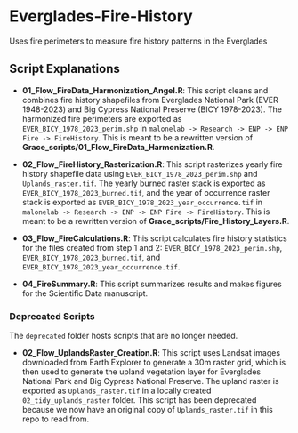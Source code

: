 # Everglades-Fire-History
Uses fire perimeters to measure fire history patterns in the Everglades

## Script Explanations

- **01_Flow_FireData_Harmonization_Angel.R**: This script cleans and combines fire history shapefiles from Everglades National Park (EVER 1948-2023) and Big Cypress National Preserve (BICY 1978-2023). The harmonized fire perimeters are exported as `EVER_BICY_1978_2023_perim.shp` in `malonelab -> Research -> ENP -> ENP Fire -> FireHistory`. This is meant to be a rewritten version of **Grace_scripts/01_Flow_FireData_Harmonization.R**.

- **02_Flow_FireHistory_Rasterization.R**: This script rasterizes yearly fire history shapefile data using `EVER_BICY_1978_2023_perim.shp` and `Uplands_raster.tif`. The yearly burned raster stack is exported as `EVER_BICY_1978_2023_burned.tif`, and the year of occurrence raster stack is exported as `EVER_BICY_1978_2023_year_occurrence.tif` in `malonelab -> Research -> ENP -> ENP Fire -> FireHistory`. This is meant to be a rewritten version of **Grace_scripts/Fire_History_Layers.R**.

- **03_Flow_FireCalculations.R**: This script calculates fire history statistics for the files created from step 1 and 2: `EVER_BICY_1978_2023_perim.shp`, `EVER_BICY_1978_2023_burned.tif`, and `EVER_BICY_1978_2023_year_occurrence.tif`.

- **04_FireSummary.R**: This script summarizes results and makes figures for the Scientific Data manuscript.

### Deprecated Scripts

The `deprecated` folder hosts scripts that are no longer needed.

- **02_Flow_UplandsRaster_Creation.R**: This script uses Landsat images downloaded from Earth Explorer to generate a 30m raster grid, which is then used to generate the upland vegetation layer for Everglades National Park and Big Cypress National Preserve. The upland raster is exported as `Uplands_raster.tif` in a locally created `02_tidy_uplands_raster` folder. This script has been deprecated because we now have an original copy of `Uplands_raster.tif` in this repo to read from.

